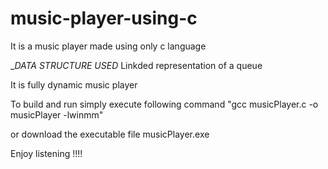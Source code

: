 # music-player-using-c
It is a music player made using only c language

__DATA STRUCTURE USED_
Linkded representation of a queue

It is fully dynamic music player

To build and run simply execute following command
  "gcc musicPlayer.c -o musicPlayer -lwinmm"

or download the executable file musicPlayer.exe


Enjoy listening !!!!
